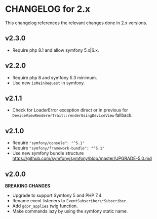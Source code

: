 # CHANGELOG for 2.x
This changelog references the relevant changes done in 2.x versions.


## v2.3.0
* Require php 8.1 and allow symfony 5.x|6.x.


## v2.2.0
* Require php 8 and symfony 5.3 minimum.
* Use new `isMainRequest` in symfony.


## v2.1.1
* Check for LoaderError exception direct or in previous for `DeviceViewRendererTrait::renderUsingDeviceView` fallback.


## v2.1.0
* Require `"symfony/console": "^5.1"`
* Require `"symfony/framework-bundle": "^5.1"`
* Use new symfony bundle structure https://github.com/symfony/symfony/blob/master/UPGRADE-5.0.md


## v2.0.0
__BREAKING CHANGES__

* Upgrade to support Symfony 5 and PHP 7.4.
* Rename event listeners to `EventSubscriber\*Subscriber`.
* Add `gdpr_applies` twig function.
* Make commands lazy by using the symfony static name.
